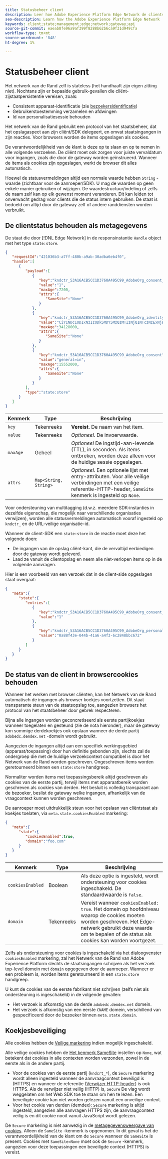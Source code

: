 ```yaml
---
title: Statusbeheer client
description: Leer hoe Adobe Experience Platform Edge Network de clientstatus beheert
seo-description: Learn how the Adobe Experience Platform Edge Network  manages client state
keywords: client;state;management;edge;network;gateway;api
source-git-commit: eaeab8fe96a9af399f8288b62b6ca9f31d949cfa
workflow-type: tm+mt
source-wordcount: '848'
ht-degree: 1%

---
```



# Statusbeheer client

Het netwerk van de Rand zelf is stateless (het handhaaft zijn eigen zitting niet). Nochtans zijn er bepaalde gebruik-gevallen die cliënt-zijstaatpersistentie vereisen, zoals:

* Consistent apparaat-identificatie (zie [bezoekersidentificatie](visitor-identification.md))
* Gebruikerstoestemming verzamelen en afdwingen
* Id van personalisatiesessie behouden

Het netwerk van de Rand gebruikt een protocol van het staatsbeheer, dat het opslagaspect aan zijn cliënt/SDK delegeert, en omvat staatsingangen in zijn reacties. Voor browsers worden de items opgeslagen als cookies.

De verantwoordelijkheid van de klant is deze op te slaan en op te nemen in alle volgende verzoeken. De cliënt moet ook zorgen voor juiste vervaldatum voor ingangen, zoals die door de gateway worden geïnstrueerd. Wanneer de items als cookies zijn opgeslagen, werkt de browser dit alles automatisch.

Hoewel de statusvermeldingen altijd een normale waarde hebben `String` -waarde (zichtbaar voor de aanroeper/SDK). U mag de waarden op geen enkele manier gebruiken of wijzigen. De waardestructuur/indeling of zelfs de naam zelf kan op elk gewenst moment veranderen. Dit kan leiden tot onverwacht gedrag voor clients die de status intern gebruiken. De staat is bedoeld om altijd door de gateway zelf of andere randdiensten worden verbruikt.

## De clientstatus behouden als metagegevens

De staat die door [!DNL Edge Network] in de responsinstantie `Handle` object met het type `state:store`.

```json
{
   "requestId":"421036b3-a7ff-480b-a9ab-30adba6eb4f0",
   "handle":[
      {
         "payload":[
            {
               "key":"kndctr_53A16ACB5CC1D3760A495C99_AdobeOrg_consent_check",
               "value":"1",
               "maxAge":7200,
               "attrs":{
                  "SameSite":"None"
               }
            },
            {
               "key":"kndctr_53A16ACB5CC1D3760A495C99_AdobeOrg_identity",
               "value":"CiY1NDc1ODIxNzIzODk5MDY5MzQzMTIzNjQ1NTczNzExNjE4OTA1MFINCLGOvszNLhABGAEgBKABsY6-zM0uqAGHz-z2y82cul3wAbGOvszNLg==",
               "maxAge":34128000,
               "attrs":{
                  "SameSite":"None"
               }
            },
            {
               "key":"kndctr_53A16ACB5CC1D3760A495C99_AdobeOrg_consent",
               "value":"general=in",
               "maxAge":15552000,
               "attrs":{
                  "SameSite":"None"
               }
            }
         ],
         "type":"state:store"
      }
   ]
}
```

| Kenmerk | Type | Beschrijving |
| --- | --- | --- |
| `key` | Tekenreeks | **Vereist**. De naam van het item. |
| `value` | Tekenreeks | *Optioneel*. De invoerwaarde. |
| `maxAge` | Geheel | *Optioneel* De ingstijd-aan-levende (TTL), in seconden. Als items ontbreken, worden deze alleen voor de huidige sessie opgeslagen. |
| `attrs` | `Map<String, String>` | *Optioneel*. Een optionele lijst met entry-attributen. Voor alle veilige verbindingen met een veilige referentie-HTTP-header, `SameSite` kenmerk is ingesteld op `None`. |


Voor ondersteuning van multitagging (d.w.z. meerdere SDK-instanties in dezelfde eigenschap, die mogelijk naar verschillende organisaties verwijzen), worden alle statusvermeldingen automatisch vooraf ingesteld op `kndctr_` en de URL-veilige organisatie-id.

Wanneer de client-SDK een `state:store` in de reactie moet deze het volgende doen:

* De ingangen van de opslag cliënt-kant, die de vervaltijd eerbiedigen door de gateway wordt geleverd.
* Laad ze vanuit de clientopslag en neem alle niet-verlopen items op in de volgende aanvragen.

Hier is een voorbeeld van een verzoek dat in de client-side opgeslagen staat overgaat:

```json
{
   "meta":{
      "state":{
         "entries":[
            {
               "key":"kndctr_53A16ACB5CC1D3760A495C99_AdobeOrg_consent_check",
               "value":"1"
            },
            {
               "key":"kndctr_53A16ACB5CC1D3760A495C99_AdobeOrg_personalization_sessionId",
               "value":"0a88f43e-044b-41a6-a4f3-6c2848bbc672"
            }
         ]
      }
   }
}
```

## De status van de client in browsercookies behouden

Wanneer het werken met browser cliënten, kan het Netwerk van de Rand automatisch de ingangen als browser koekjes voortzetten. Dit staat transparante steun van de staatsopslag toe, aangezien browsers het protocol van het staatsbeheer door gebrek respecteren.

Bijna alle ingangen worden geconcretiseerd als eerste partijkoekjes wanneer toegelaten en gesteund (zie de nota hieronder), maar de gateway kon sommige derdekoekjes ook opslaan wanneer de derde partij `adobedc.demdex.net` -domein wordt gebruikt.

Aangezien de ingangen altijd aan een specifiek werkingsgebied (apparaat/toepassing) door hun definitie gebonden zijn, slechts zal de ondergroep die met de huidige verzoekcontext compatibel is door het Netwerk van de Rand worden geschreven. Ongeschreven items worden geretourneerd binnen een `state:store` handgreep.

Normaliter worden items met toepassingsbereik altijd geschreven als cookies van de eerste partij, terwijl items met apparaatbereik worden geschreven als cookies van derden. Het besluit is volledig transparant aan de bezoeker, beslist de gateway welke ingangen, afhankelijk van de vraagcontext kunnen worden geschreven.

De aanroeper moet uitdrukkelijk steun voor het opslaan van cliëntstaat als koekjes toelaten, via `meta.state.cookiesEnabled` markering:

```json
{
   "meta":{
      "state":{
         "cookiesEnabled":true,
         "domain":"foo.com"
      }
   }
}
```

| Kenmerk | Type | Beschrijving |
| --- | --- | --- |
| `cookiesEnabled` | Boolean | Als deze optie is ingesteld, wordt ondersteuning voor cookies ingeschakeld. De standaardwaarde is `false`. |
| `domain` | Tekenreeks | Vereist wanneer `cookiesEnabled: true`. Het domein op hoofdniveau waarop de cookies moeten worden geschreven. Het Edge-netwerk gebruikt deze waarde om te bepalen of de status als cookies kan worden voortgezet. |

Zelfs als ondersteuning voor cookies is ingeschakeld via het dialoogvenster `cookiesEnabled` markering, zal het Netwerk van de Rand van Adobe Experience Platform slechts de staatsingangen schrijven als het verzoek top-level domein met `domain` opgegeven door de aanroeper. Wanneer er een probleem is, worden items geretourneerd in een `state:store` handgreep.

U kunt de cookies van de eerste fabrikant niet schrijven (zelfs niet als ondersteuning is ingeschakeld) in de volgende gevallen:

* Het verzoek is afkomstig van de derde `adobedc.demdex.net` domein.
* Het verzoek is afkomstig van een eerste `CNAME` domein, verschillend van gespecificeerd door de bezoeker binnen `meta.state.domain`.

## Koekjesbeveiliging

Alle cookies hebben de [Veilige markering](https://developer.mozilla.org/en-US/docs/Web/HTTP/Cookies#restrict_access_to_cookies) indien mogelijk ingeschakeld.

Alle veilige cookies hebben de [Het kenmerk SameSite](https://developer.mozilla.org/en-US/docs/Web/HTTP/Headers/Set-Cookie/SameSite) instellen op `None`, wat betekent dat cookies in alle contexten worden verzonden, zowel in de eerste als in de andere partij.

* Voor de cookies van de eerste partij (`kndcrt_*`), de `Secure` markering wordt alleen ingesteld wanneer de aanvraagcontext beveiligd is (HTTPS) en wanneer de referentie ([Verwijzer HTTP-header](https://developer.mozilla.org/en-US/docs/Web/HTTP/Headers/Referer)) is ook HTTPS. Als de verwijzer niet veilig (HTTP) is, `Secure` De vlag wordt weggelaten om het Web SDK toe te staan om hen te lezen. Een beveiligde cookie kan niet worden gelezen vanuit een onveilige context.
* Voor het cookie van derden (demdex): `Secure` markering is altijd ingesteld, aangezien alle aanvragen HTTPS zijn, de aanvraagcontext veilig is en dit cookie nooit vanuit JavaScript wordt gelezen.

De `Secure` markering is niet aanwezig in de [metagegevensweergave van cookies](#state-as-metadata). Alleen de `SameSite` -kenmerk is opgenomen. In dit geval is het de verantwoordelijkheid van de klant om de `Secure` wanneer de `SameSite` is present. Cookies met `SameSite=None` moet ook de `Secure` -kenmerk, aangezien voor deze toepassingen een beveiligde context (HTTPS) is vereist.
